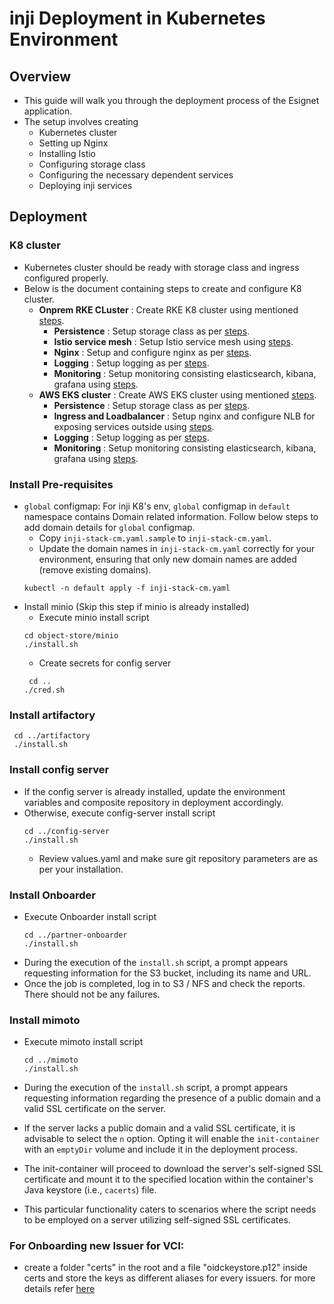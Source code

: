 # inji Deployment in Kubernetes Environment
## Overview
* This guide will walk you through the deployment process of the Esignet application.
* The setup involves creating
  * Kubernetes cluster
  * Setting up Nginx
  * Installing Istio
  * Configuring storage class
  * Configuring the necessary dependent services
  * Deploying inji services
## Deployment
### K8 cluster
* Kubernetes cluster should be ready with storage class and ingress configured properly.
* Below is the document containing steps to create and configure K8 cluster.
  * __Onprem RKE CLuster__ : Create RKE K8 cluster using mentioned [steps](https://github.com/mosip/k8s-infra/tree/main/mosip/on-prem#mosip-k8s-cluster-setup-using-rke).
      * __Persistence__ : Setup storage class as per [steps](https://github.com/mosip/k8s-infra/tree/main/mosip/on-prem#storage-classes).
      * __Istio service mesh__ : Setup Istio service mesh using [steps](https://github.com/mosip/k8s-infra/tree/main/mosip/on-prem#istio-for-service-discovery-and-ingress).
      * __Nginx__ : Setup and configure nginx as per [steps](https://github.com/mosip/k8s-infra/blob/main/mosip/on-prem/nginx).
      * __Logging__ : Setup logging as per [steps](https://github.com/mosip/k8s-infra/tree/main/logging).
      * __Monitoring__ : Setup monitoring consisting elasticsearch, kibana, grafana using [steps](https://github.com/mosip/k8s-infra/tree/main/monitoring).
  * __AWS EKS cluster__ : Create AWS EKS cluster using mentioned [steps](https://github.com/mosip/k8s-infra/tree/main/mosip/aws#mosip-cluster-on-amazon-eks).
      * __Persistence__ : Setup storage class as per [steps](https://github.com/mosip/k8s-infra/tree/main/mosip/aws#persistence).
      * __Ingress and Loadbalancer__ : Setup nginx and configure NLB for exposing services outside using [steps](https://github.com/mosip/k8s-infra/tree/main/mosip/aws#ingress-and-load-balancer-lb).
      * __Logging__ : Setup logging as per [steps](https://github.com/mosip/k8s-infra/tree/main/logging).
      * __Monitoring__ : Setup monitoring consisting elasticsearch, kibana, grafana using [steps](https://github.com/mosip/k8s-infra/tree/main/monitoring).

### Install Pre-requisites
* `global` configmap: For inji K8's env, `global` configmap in `default` namespace contains Domain related information. Follow below steps to add domain details for `global` configmap.
    * Copy `inji-stack-cm.yaml.sample` to `inji-stack-cm.yaml`.
    * Update the domain names in `inji-stack-cm.yaml` correctly for your environment, ensuring that only new domain names are added (remove existing domains).
  ````
  kubectl -n default apply -f inji-stack-cm.yaml
  ````
* Install minio (Skip this step if minio is already installed)
    * Execute minio install script
   ```
  cd object-store/minio
  ./install.sh
  ```
    * Create secrets for config server
  ```
   cd ..
  ./cred.sh
  ```
### Install artifactory

   ```
    cd ../artifactory
    ./install.sh
   ```

### Install config server 
* If the config server is already installed, update the environment variables and composite repository in deployment accordingly.
* Otherwise, execute config-server install script
  ```
  cd ../config-server
  ./install.sh
  ```
    * Review values.yaml and make sure git repository parameters are as per your installation.

### Install Onboarder
* Execute Onboarder install script
  ```
  cd ../partner-onboarder
  ./install.sh
  ```
* During the execution of the `install.sh` script, a prompt appears requesting information for the S3 bucket, including its name and URL.
* Once the job is completed, log in to S3 / NFS and check the reports. There should not be any failures.

### Install mimoto
* Execute mimoto install script

  ```
  cd ../mimoto
  ./install.sh
  ```
* During the execution of the `install.sh` script, a prompt appears requesting information regarding the presence of a public domain and a valid SSL certificate on the server.
* If the server lacks a public domain and a valid SSL certificate, it is advisable to select the `n` option. Opting it will enable the `init-container` with an `emptyDir` volume and include it in the deployment process.
* The init-container will proceed to download the server's self-signed SSL certificate and mount it to the specified location within the container's Java keystore (i.e., `cacerts`) file.
* This particular functionality caters to scenarios where the script needs to be employed on a server utilizing self-signed SSL certificates.

### For Onboarding new Issuer for VCI:

- create a folder "certs" in the root and a file "oidckeystore.p12" inside certs and store the keys as different aliases for every issuers. for more details refer [here](https://docs.mosip.io/inji/inji-mobile-wallet/customization-overview/credential_providers)
